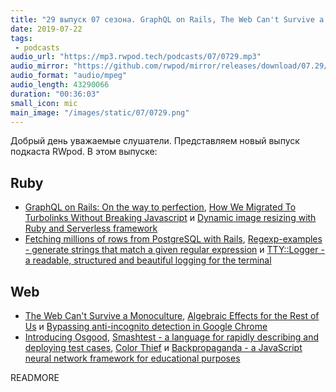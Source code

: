 ```yaml
---
title: "29 выпуск 07 сезона. GraphQL on Rails, The Web Can't Survive a Monoculture, Regexp-examples, Osgood, Color Thief и прочее"
date: 2019-07-22
tags:
 - podcasts
audio_url: "https://mp3.rwpod.tech/podcasts/07/0729.mp3"
audio_mirror: "https://github.com/rwpod/mirror/releases/download/07.29/0729.mp3"
audio_format: "audio/mpeg"
audio_length: 43290066
duration: "00:36:03"
small_icon: mic
main_image: "/images/static/07/0729.png"
---
```


Добрый день уважаемые слушатели. Представляем новый выпуск подкаста RWpod. В этом выпуске:

## Ruby

 - [GraphQL on Rails: On the way to perfection](https://evilmartians.com/chronicles/graphql-on-rails-3-on-the-way-to-perfection), [How We Migrated To Turbolinks Without Breaking Javascript](https://www.honeybadger.io/blog/turbolinks/) и [Dynamic image resizing with Ruby and Serverless framework](https://serverless.com/blog/dynamic-image-resizing-ruby/)
 - [Fetching millions of rows from PostgreSQL with Rails](https://blog.magrathealabs.com/fetching-millions-of-rows-from-postgresql-with-rails-70c0cec1b6f5), [Regexp-examples - generate strings that match a given regular expression](https://github.com/tom-lord/regexp-examples) и [TTY::Logger - a readable, structured and beautiful logging for the terminal](https://github.com/piotrmurach/tty-logger)

## Web

 - [The Web Can't Survive a Monoculture](http://mikepennisi.com/blog/2019/the-web-cant-survive-a-monoculture/), [Algebraic Effects for the Rest of Us](https://overreacted.io/algebraic-effects-for-the-rest-of-us/) и [Bypassing anti-incognito detection in Google Chrome](http://mishravikas.com/articles/2019-07/bypassing-anti-incognito-detection-google-chrome.html)
 - [Introducing Osgood](https://dev.to/tlhunter/introducing-osgood-4k1m), [Smashtest - a language for rapidly describing and deploying test cases](https://smashtest.io/), [Color Thief](https://lokeshdhakar.com/projects/color-thief/) и [Backpropaganda - a JavaScript neural network framework for educational purposes](https://github.com/wpmed92/backpropaganda)

READMORE
